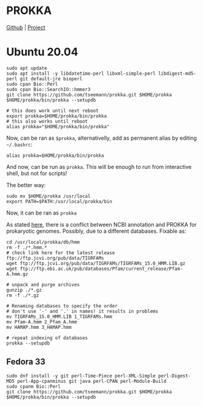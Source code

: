 # PROKKA

[Github](https://github.com/tseemann/prokka) | [Project](https://www.vicbioinformatics.com/software.prokka.shtml)

# Ubuntu 20.04
```
sudo apt update
sudo apt install -y libdatetime-perl libxml-simple-perl libdigest-md5-perl git default-jre bioperl
sudo cpan Bio::Perl
sudo cpan Bio::SearchIO::hmmer3
git clone https://github.com/tseemann/prokka.git $HOME/prokka
$HOME/prokka/bin/prokka --setupdb
```

```
# this does work until next reboot
export prokka=$HOME/prokka/bin/prokka
# this also works until reboot
alias prokka="$HOME/prokka/bin/prokka"
```
Now, can be ran as `$prokka`, alternativelly, add as permanent alias by editing `~/.bashrc`:

```
alias prokka=$HOME/prokka/bin/prokka
```
And now, can be run as `prokka`. This will be enough to run from interactive shell, but not for scripts!

The better way:
```
sudo mv $HOME/prokka /usr/local
export PATH=$PATH:/usr/local/prokka/bin
```
Now, it can be ran as `prokka`

As stated [here](https://www.biostars.org/p/473293/), there is a conflict between NCBI annotation and PROKKA for prokaryotic genomes. Possibly, due to a different databases.
Fixable as:
```
cd /usr/local/prokka/db/hmm
rm -f ./*.hmm.*
# check link here for the latest release ftp://ftp.jcvi.org/pub/data/TIGRFAMs
wget ftp://ftp.jcvi.org/pub/data/TIGRFAMs/TIGRFAMs_15.0_HMM.LIB.gz
wget ftp://ftp.ebi.ac.uk/pub/databases/Pfam/current_release/Pfam-A.hmm.gz

# unpack and purge archives
gunzip ./*.gz
rm -f ./*.gz

# Renaming databases to specify the order
# don't use '-' and '.' in names! it results in problems
mv TIGRFAMs_15.0_HMM.LIB 1_TIGRFAMs.hmm
mv Pfam-A.hmm 2_Pfam_A.hmm
mv HAMAP.hmm 3_HAMAP.hmm

# repeat indexing of databases
prokka --setupdb
```


## Fedora 33

```
sudo dnf install -y git perl-Time-Piece perl-XML-Simple perl-Digest-MD5 perl-App-cpanminus git java perl-CPAN perl-Module-Build
sudo cpanm Bio::Perl
git clone https://github.com/tseemann/prokka.git $HOME/prokka
$HOME/prokka/bin/prokka --setupdb
```
